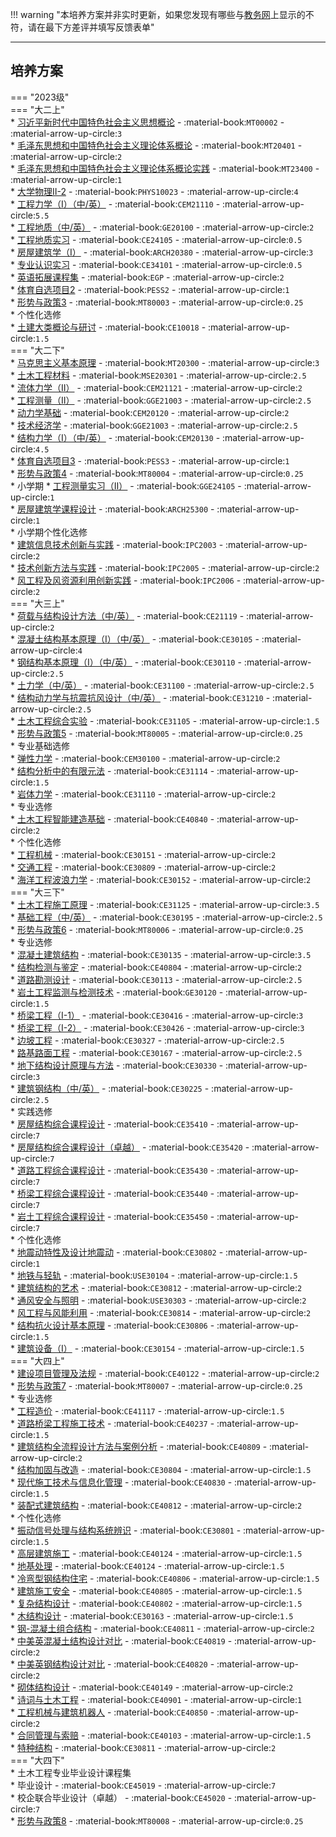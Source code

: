 !!! warning "本培养方案并非实时更新，如果您发现有哪些与[教务网](https://my.cqu.edu.cn)上显示的不符，请在最下方差评并填写反馈表单"

---

## 培养方案  

=== "2023级"  
    === "大二上"  
        * [习近平新时代中国特色社会主义思想概论](../../../课程/习近平新时代中国特色社会主义思想概论.md) - :material-book:`MT00002` - :material-arrow-up-circle:`3`  
        * [毛泽东思想和中国特色社会主义理论体系概论](../../../课程/毛泽东思想和中国特色社会主义理论体系概论.md) - :material-book:`MT20401` - :material-arrow-up-circle:`2`  
        * [毛泽东思想和中国特色社会主义理论体系概论实践](../../../课程/毛泽东思想和中国特色社会主义理论体系概论实践.md) - :material-book:`MT23400` - :material-arrow-up-circle:`1`  
        * [大学物理Ⅱ-2](../../../课程/大学物理.md) - :material-book:`PHYS10023` - :material-arrow-up-circle:`4`  
        * [工程力学（I）（中/英）](../../../课程/工程力学.md) - :material-book:`CEM21110` - :material-arrow-up-circle:`5.5`  
        * [工程地质（中/英）](../../../课程/工程地质.md) - :material-book:`GE20100` - :material-arrow-up-circle:`2`  
        * [工程地质实习](../../../课程/工程地质实习.md) - :material-book:`CE24105` - :material-arrow-up-circle:`0.5`  
        * [房屋建筑学（Ⅰ）](../../../课程/房屋建筑学.md) - :material-book:`ARCH20380` - :material-arrow-up-circle:`3`  
        * [专业认识实习](../../../课程/专业认识实习.md) - :material-book:`CE34101` - :material-arrow-up-circle:`0.5`  
        * [英语拓展课程集](../../../课程/英语.md) - :material-book:`EGP` - :material-arrow-up-circle:`2`  
        * [体育自选项目2](../../../课程/体育/index.md) - :material-book:`PESS2` - :material-arrow-up-circle:`1`  
        * [形势与政策3](../../../课程/形势与政策.md) - :material-book:`MT80003` - :material-arrow-up-circle:`0.25`  
        * 个性化选修  
            * [土建大类概论与研讨](../../../课程/土建大类概论与研讨.md) - :material-book:`CE10018` - :material-arrow-up-circle:`1.5`  
    === "大二下"  
        * [马克思主义基本原理](../../../课程/马克思主义基本原理.md) - :material-book:`MT20300` - :material-arrow-up-circle:`3`  
        * [土木工程材料](../../../课程/土木工程材料.md) - :material-book:`MSE20301` - :material-arrow-up-circle:`2.5`  
        * [流体力学（Ⅱ）](../../../课程/流体力学.md) - :material-book:`CEM21121` - :material-arrow-up-circle:`2`  
        * [工程测量（Ⅱ）](../../../课程/工程测量.md) - :material-book:`GGE21003` - :material-arrow-up-circle:`2.5`  
        * [动力学基础](../../../课程/动力学基础.md) - :material-book:`CEM20120` - :material-arrow-up-circle:`2`  
        * [技术经济学](../../../课程/技术经济学.md) - :material-book:`GGE21003` - :material-arrow-up-circle:`2.5`  
        * [结构力学（I）（中/英）](../../../课程/结构力学.md) - :material-book:`CEM20130` - :material-arrow-up-circle:`4.5`  
        * [体育自选项目3](../../../课程/体育/index.md) - :material-book:`PESS3` - :material-arrow-up-circle:`1`  
        * [形势与政策4](../../../课程/形势与政策.md) - :material-book:`MT80004` - :material-arrow-up-circle:`0.25`  
        * 小学期
            * [工程测量实习（Ⅱ）](../../../课程/工程测量实习.md) - :material-book:`GGE24105` - :material-arrow-up-circle:`1`  
            * [房屋建筑学课程设计](../../../课程/房屋建筑学课程设计.md) - :material-book:`ARCH25300` - :material-arrow-up-circle:`1`  
        * 小学期个性化选修  
            * [建筑信息技术创新与实践](../../../课程/建筑信息技术创新与实践.md) - :material-book:`IPC2003` - :material-arrow-up-circle:`2`  
            * [技术创新方法与实践](../../../课程/技术创新方法与实践.md) - :material-book:`IPC2005` - :material-arrow-up-circle:`2`  
            * [风工程及风资源利用创新实践](../../../课程/风工程及风资源利用创新实践.md) - :material-book:`IPC2006` - :material-arrow-up-circle:`2`  
    === "大三上"  
        * [荷载与结构设计方法（中/英）](../../../课程/荷载与结构设计方法.md) - :material-book:`CE21119` - :material-arrow-up-circle:`2`  
        * [混凝土结构基本原理（I）（中/英）](../../../课程/混凝土结构基本原理.md) - :material-book:`CE30105` - :material-arrow-up-circle:`4`  
        * [钢结构基本原理（I）（中/英）](../../../课程/钢结构基本原理.md) - :material-book:`CE30110` - :material-arrow-up-circle:`2.5`  
        * [土力学（中/英）](../../../课程/土力学.md) - :material-book:`CE31100` - :material-arrow-up-circle:`2.5`  
        * [结构动力学与抗震抗风设计（中/英）](../../../课程/结构动力学与抗震抗风设计.md) - :material-book:`CE31210` - :material-arrow-up-circle:`2.5`  
        * [土木工程综合实验](../../../课程/土木工程综合实验.md) - :material-book:`CE31105` - :material-arrow-up-circle:`1.5`  
        * [形势与政策5](../../../课程/形势与政策.md) - :material-book:`MT80005` - :material-arrow-up-circle:`0.25`  
        * 专业基础选修  
            * [弹性力学](../../../课程/弹性力学.md) - :material-book:`CEM30100` - :material-arrow-up-circle:`2`  
            * [结构分析中的有限元法](../../../课程/结构分析中的有限元法.md) - :material-book:`CE31114` - :material-arrow-up-circle:`1.5`  
            * [岩体力学](../../../课程/岩体力学.md) - :material-book:`CE31110` - :material-arrow-up-circle:`2`  
        * 专业选修  
            * [土木工程智能建造基础](../../../课程/土木工程智能建造基础.md) - :material-book:`CE40840` - :material-arrow-up-circle:`2`  
        * 个性化选修  
            * [工程机械](../../../课程/工程机械.md) - :material-book:`CE30151` - :material-arrow-up-circle:`2`  
            * [交通工程](../../../课程/交通工程.md) - :material-book:`CE30809` - :material-arrow-up-circle:`2`  
            * [海洋工程波浪力学](../../../课程/海洋工程波浪力学.md) - :material-book:`CE30152` - :material-arrow-up-circle:`2`  
    === "大三下"  
        * [土木工程施工原理](../../../课程/土木工程施工原理.md) - :material-book:`CE31125` - :material-arrow-up-circle:`3.5`  
        * [基础工程（中/英）](../../../课程/基础工程.md) - :material-book:`CE30195` - :material-arrow-up-circle:`2.5`  
        * [形势与政策6](../../../课程/形势与政策.md) - :material-book:`MT80006` - :material-arrow-up-circle:`0.25`  
        * 专业选修  
            * [混凝土建筑结构](../../../课程/混凝土建筑结构.md) - :material-book:`CE30135` - :material-arrow-up-circle:`3.5`  
            * [结构检测与鉴定](../../../课程/结构检测与鉴定.md) - :material-book:`CE40804` - :material-arrow-up-circle:`2`  
            * [道路勘测设计](../../../课程/道路勘测设计.md) - :material-book:`CE30113` - :material-arrow-up-circle:`2.5`  
            * [岩土工程监测与检测技术](../../../课程/岩土工程监测与检测技术.md) - :material-book:`GE30120` - :material-arrow-up-circle:`1.5`  
            * [桥梁工程（I-1）](../../../课程/桥梁工程.md) - :material-book:`CE30416` - :material-arrow-up-circle:`3`  
            * [桥梁工程（I-2）](../../../课程/桥梁工程.md) - :material-book:`CE30426` - :material-arrow-up-circle:`3`  
            * [边坡工程](../../../课程/边坡工程.md) - :material-book:`CE30327` - :material-arrow-up-circle:`2.5`  
            * [路基路面工程](../../../课程/路基路面工程.md) - :material-book:`CE30167` - :material-arrow-up-circle:`2.5`  
            * [地下结构设计原理与方法](../../../课程/地下结构设计原理与方法.md) - :material-book:`CE30330` - :material-arrow-up-circle:`3`  
            * [建筑钢结构（中/英）](../../../课程/建筑钢结构.md) - :material-book:`CE30225` - :material-arrow-up-circle:`2.5`  
        * 实践选修  
            * [房屋结构综合课程设计](../../../课程/房屋结构综合课程设计.md) - :material-book:`CE35410` - :material-arrow-up-circle:`7`  
            * [房屋结构综合课程设计（卓越）](../../../课程/房屋结构综合课程设计.md) - :material-book:`CE35420` - :material-arrow-up-circle:`7`  
            * [道路工程综合课程设计](../../../课程/道路工程综合课程设计.md) - :material-book:`CE35430` - :material-arrow-up-circle:`7`  
            * [桥梁工程综合课程设计](../../../课程/桥梁工程综合课程设计.md) - :material-book:`CE35440` - :material-arrow-up-circle:`7`  
            * [岩土工程综合课程设计](../../../课程/岩土工程综合课程设计.md) - :material-book:`CE35450` - :material-arrow-up-circle:`7`  
        * 个性化选修  
            * [地震动特性及设计地震动](../../../课程/地震动特性及设计地震动.md) - :material-book:`CE30802` - :material-arrow-up-circle:`1`  
            * [地铁与轻轨](../../../课程/地铁与轻轨.md) - :material-book:`USE30104` - :material-arrow-up-circle:`1.5`  
            * [建筑结构的艺术](../../../课程/建筑结构的艺术.md) - :material-book:`CE30812` - :material-arrow-up-circle:`2`  
            * [通风安全与照明](../../../课程/通风安全与照明.md) - :material-book:`USE30303` - :material-arrow-up-circle:`2`  
            * [风工程与风能利用](../../../课程/风工程与风能利用.md) - :material-book:`CE30814` - :material-arrow-up-circle:`2`  
            * [结构抗火设计基本原理](../../../课程/结构抗火设计基本原理.md) - :material-book:`CE30806` - :material-arrow-up-circle:`1.5`  
            * [建筑设备（I）](../../../课程/建筑设备.md) - :material-book:`CE30154` - :material-arrow-up-circle:`1.5`  
    === "大四上"  
        * [建设项目管理及法规](../../../课程/建设项目管理及法规.md) - :material-book:`CE40122` - :material-arrow-up-circle:`2`  
        * [形势与政策7](../../../课程/形势与政策.md) - :material-book:`MT80007` - :material-arrow-up-circle:`0.25`  
        * 专业选修  
            * [工程造价](../../../课程/工程造价.md) - :material-book:`CE41117` - :material-arrow-up-circle:`1.5`  
            * [道路桥梁工程施工技术](../../../课程/道路桥梁工程施工技术.md) - :material-book:`CE40237` - :material-arrow-up-circle:`1.5`  
            * [建筑结构全流程设计方法与案例分析](../../../课程/建筑结构全流程设计方法与案例分析.md) - :material-book:`CE40809` - :material-arrow-up-circle:`2`  
            * [结构加固与改造](../../../课程/结构加固与改造.md) - :material-book:`CE30804` - :material-arrow-up-circle:`1.5`  
            * [现代施工技术与信息化管理](../../../课程/现代施工技术与信息化管理.md) - :material-book:`CE40830` - :material-arrow-up-circle:`1.5`  
            * [装配式建筑结构](../../../课程/装配式建筑结构.md) - :material-book:`CE40812` - :material-arrow-up-circle:`2`  
        * 个性化选修  
            * [振动信号处理与结构系统辨识](../../../课程/振动信号处理与结构系统辨识.md) - :material-book:`CE30801` - :material-arrow-up-circle:`1.5`  
            * [高层建筑施工](../../../课程/高层建筑施工.md) - :material-book:`CE40124` - :material-arrow-up-circle:`1.5`  
            * [地基处理](../../../课程/地基处理.md) - :material-book:`CE40124` - :material-arrow-up-circle:`1.5`  
            * [冷弯型钢结构住宅](../../../课程/冷弯型钢结构住宅.md) - :material-book:`CE40806` - :material-arrow-up-circle:`1.5`  
            * [建筑施工安全](../../../课程/建筑施工安全.md) - :material-book:`CE40805` - :material-arrow-up-circle:`1.5`  
            * [复杂结构设计](../../../课程/复杂结构设计.md) - :material-book:`CE40802` - :material-arrow-up-circle:`1.5`  
            * [木结构设计](../../../课程/木结构设计.md) - :material-book:`CE30163` - :material-arrow-up-circle:`1.5`  
            * [钢-混凝土组合结构](../../../课程/钢-混凝土组合结构.md) - :material-book:`CE40811` - :material-arrow-up-circle:`2`  
            * [中美英混凝土结构设计对比](../../../课程/中美英混凝土结构设计对比.md) - :material-book:`CE40819` - :material-arrow-up-circle:`2`  
            * [中美英钢结构设计对比](../../../课程/中美英钢结构设计对比.md) - :material-book:`CE40820` - :material-arrow-up-circle:`2`  
            * [砌体结构设计](../../../课程/砌体结构设计.md) - :material-book:`CE40149` - :material-arrow-up-circle:`2`  
            * [诗词与土木工程](../../../课程/诗词与土木工程.md) - :material-book:`CE40901` - :material-arrow-up-circle:`1`  
            * [工程机械与建筑机器人](../../../课程/工程机械与建筑机器人.md) - :material-book:`CE40850` - :material-arrow-up-circle:`2`  
            * [合同管理与索赔](../../../课程/合同管理与索赔.md) - :material-book:`CE40103` - :material-arrow-up-circle:`1.5`  
            * [特种结构](../../../课程/特种结构.md) - :material-book:`CE30811` - :material-arrow-up-circle:`2`  
    === "大四下"  
        * 土木工程专业毕业设计课程集  
            * 毕业设计 - :material-book:`CE45019` - :material-arrow-up-circle:`7`  
            * 校企联合毕业设计（卓越） - :material-book:`CE45020` - :material-arrow-up-circle:`7`  
        * [形势与政策8](../../../课程/形势与政策.md) - :material-book:`MT80008` - :material-arrow-up-circle:`0.25`  